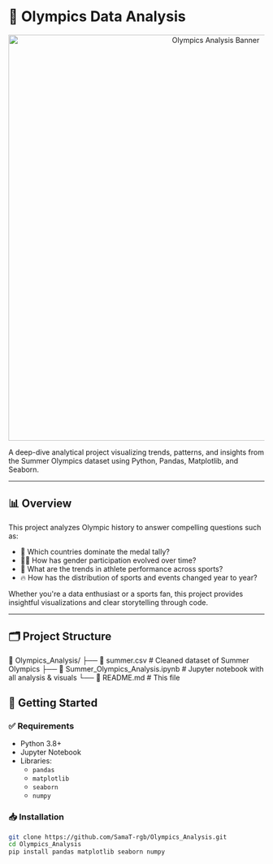 # 🏅 Olympics Data Analysis

<p align="center">
  <img src="banner-image.png" alt="Olympics Analysis Banner" width="800"/>
</p>

A deep-dive analytical project visualizing trends, patterns, and insights from the Summer Olympics dataset using Python, Pandas, Matplotlib, and Seaborn.

---

## 📊 Overview

This project analyzes Olympic history to answer compelling questions such as:

- 🥇 Which countries dominate the medal tally?
- 🧍‍♂️ How has gender participation evolved over time?
- 🧠 What are the trends in athlete performance across sports?
- 🔥 How has the distribution of sports and events changed year to year?

Whether you're a data enthusiast or a sports fan, this project provides insightful visualizations and clear storytelling through code.

---

## 🗂️ Project Structure
📁 Olympics_Analysis/
├── 📄 summer.csv # Cleaned dataset of Summer Olympics
├── 📓 Summer_Olympics_Analysis.ipynb # Jupyter notebook with all analysis & visuals
└── 📄 README.md # This file

## 🚀 Getting Started

### ✅ Requirements

- Python 3.8+
- Jupyter Notebook
- Libraries:
  - `pandas`
  - `matplotlib`
  - `seaborn`
  - `numpy`

### 📥 Installation

```bash
git clone https://github.com/SamaT-rgb/Olympics_Analysis.git
cd Olympics_Analysis
pip install pandas matplotlib seaborn numpy

